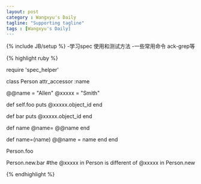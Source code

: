 ```yaml
---
layout: post
category : Wangxyu's Daily
tagline: "Supporting tagline"
tags : [Wangxyu's Daily]
---
```

{% include JB/setup %}
-学习spec 使用和测试方法
-一些常用命令  ack-grep等


{% highlight ruby %}

require 'spec_helper'

class Person
  attr_accessor :name

  @@name = "Allen"
  @xxxxx = "Smith"

  def self.foo
    puts @xxxxx.object_id
  end

  def bar
    puts @xxxxx.object_id
  end

  def name
    @name=
    @@name
  end

  def name=(name)
    @@name = name
  end
end

Person.foo

Person.new.bar
#the @xxxxx in Person is different of  @xxxxx in Person.new 

{% endhighlight %}
